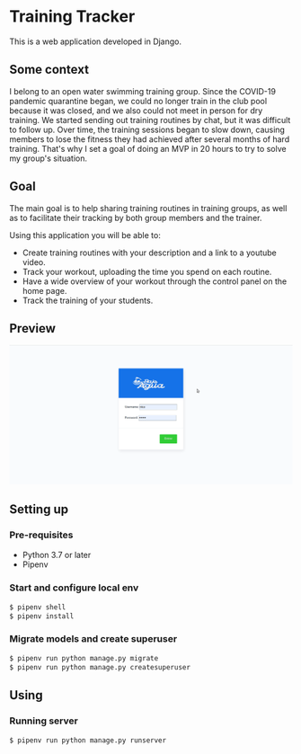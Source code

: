 # Training Tracker
This is a web application developed in Django. 


## Some context
I belong to an open water swimming training group. Since the COVID-19 pandemic quarantine began, we could no longer train in the club pool because it was closed, and we also could not meet in person for dry training. We started sending out training routines by chat, but it was difficult to follow up. Over time, the training sessions began to slow down, causing members to lose the fitness they had achieved after several months of hard training. That's why I set a goal of doing an MVP in 20 hours to try to solve my group's situation. 


## Goal
The main goal is to help sharing training routines in training groups, as well as to facilitate their tracking by both group members and the trainer.

Using this application you will be able to:
- Create training routines with your description and a link to a youtube video.
- Track your workout, uploading the time you spend on each routine. 
- Have a wide overview of your workout through the control panel on the home page. 
- Track the training of your students.


## Preview
![alt text](training/static/img/demo.gif "Logo Title Text 1")

## Setting up

### Pre-requisites
- Python 3.7 or later
- Pipenv

### Start and configure local env
    $ pipenv shell
    $ pipenv install
    
### Migrate models and create superuser

    $ pipenv run python manage.py migrate
    $ pipenv run python manage.py createsuperuser


## Using

### Running server

    $ pipenv run python manage.py runserver
   
